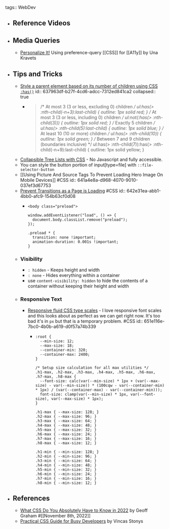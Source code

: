 tags:: WebDev

- ## Reference Videos
- ## Media Queries
	- [Personalize It!](https://css-tricks.com/personalize-it/) Using preference-query [[CSS]] for [[A11y]] by Una Kravets
- ## Tips and Tricks
	- [Style a parent element based on its number of children using CSS `:has()`](https://www.bram.us/2022/11/17/style-a-parent-element-based-on-its-number-of-children-using-css-has)
	  id:: 637963df-b27f-4cd6-adcc-7312ed841ca2
	  collapsed:: true
		- > /* At most 3 (3 or less, excluding 0) children */
		  ul:has(> :nth-child(-n+3):last-child) {
		  	outline: 1px solid red;
		  }
		  /* At most 3 (3 or less, including 0) children */
		  ul:not(:has(> :nth-child(3))) {
		  	outline: 1px solid red;
		  }
		  /* Exactly 5 children */
		  ul:has(> :nth-child(5):last-child) {
		  	outline: 1px solid blue;
		  }
		  /* At least 10 (10 or more) children */
		  ul:has(> :nth-child(10)) {
		  	outline: 1px solid green;
		  }
		  /* Between 7 and 9 children (boundaries inclusive) */
		  ul:has(> :nth-child(7)):has(> :nth-child(-n+9):last-child) {
		  	outline: 1px solid yellow;
		  }
	- [Collapsible Tree Lists with CSS](https://iamkate.com/code/tree-views/) - No Javascript and fully accessible.
	- You can style the button portion of input[type=file] with `::file-selector-button`
	- [[Using Picture And Source Tags To Prevent Loading Hero Image On Mobile Devices]] #CSS
	  id:: 641a4e8a-d968-4070-9010-037ef3d67753
	- [Prevent Transitions as a Page is Loading](https://chriscoyier.net/2023/04/05/prevent-transitions-as-a-page-is-loading/) #CSS
	  id:: 642e31ea-abb1-4bb0-afc9-154b63cf0d08
		- ```
		  <body class="preload">
		  
		  window.addEventListener("load", () => {
		    document.body.classList.remove("preload");
		  });
		  
		  .preload * { 
		    transition: none !important;
		    animation-duration: 0.001s !important; 
		  }
		  ```
	- ### Visibility
		- `: hidden` - Keeps height and width
		- `: none` - Hides everything within a container
		- use `content-visibility: hidden` to hide the contents of a container without keeping their height and width
	- ### Responsive Text
		- [Responsive fluid CSS type scales](https://tobiasahlin.com/blog/responsive-fluid-css-type-scales/) - I love responsive font scales and this looks about as perfect as we can get right now. It's too bad it's in `px` but that is a temporary problem. #CSS
		  id:: 651e116e-7bc0-4b0b-a619-d0f57a74b339
			- ```
			  :root {
			    --min-size: 12;
			    --max-size: 18;
			    --container-min: 320;
			    --container-max: 2400;
			  }
			  
			  /* Setup size calculation for all max utilities */
			  .h1-max, .h2-max, .h3-max, .h4-max, .h5-max, .h6-max, .h7-max, .h8-max {
			    --font-size: calc(var(--min-size) * 1px + (var(--max-size) - var(--min-size)) * (100cqw - var(--container-min) * 1px) / (var(--container-max) - var(--container-min)));
			    font-size: clamp(var(--min-size) * 1px, var(--font-size), var(--max-size) * 1px);
			  }
			  
			  .h1-max { --max-size: 128; }
			  .h2-max { --max-size: 96; }
			  .h3-max { --max-size: 64; }
			  .h4-max { --max-size: 48; }
			  .h5-max { --max-size: 32; }
			  .h6-max { --max-size: 24; }
			  .h7-max { --max-size: 16; }
			  .h8-max { --max-size: 12; }
			  
			  .h1-min { --min-size: 128; }
			  .h2-min { --min-size: 96; }
			  .h3-min { --min-size: 64; }
			  .h4-min { --min-size: 48; }
			  .h5-min { --min-size: 32; }
			  .h6-min { --min-size: 24; }
			  .h7-min { --min-size: 16; }
			  .h8-min { --min-size: 12; }
			  ```
- ## References
	- [What CSS Do You Absolutely Have to Know in 2022](https://css-tricks.com/what-css-do-you-absolutely-have-to-know-in-2022/) by Geoff Graham #[[November 8th, 2022]]
	- [Practical CSS Guide for Busy Developers](https://codefrontend.com/css-guide/) by Vincas Stonys
